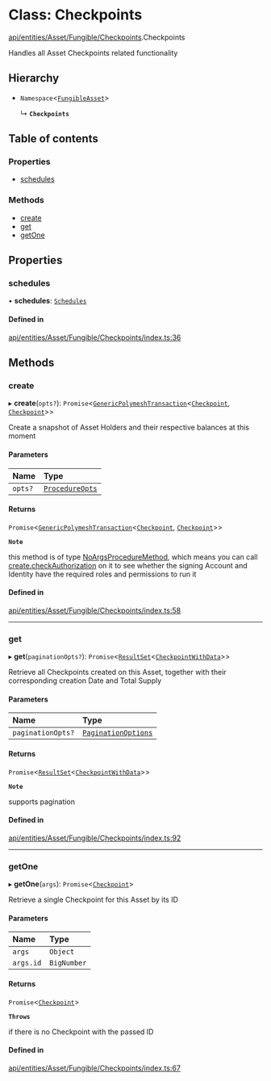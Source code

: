 # Class: Checkpoints

[api/entities/Asset/Fungible/Checkpoints](../wiki/api.entities.Asset.Fungible.Checkpoints).Checkpoints

Handles all Asset Checkpoints related functionality

## Hierarchy

- `Namespace`\<[`FungibleAsset`](../wiki/api.entities.Asset.Fungible.FungibleAsset)\>

  ↳ **`Checkpoints`**

## Table of contents

### Properties

- [schedules](../wiki/api.entities.Asset.Fungible.Checkpoints.Checkpoints#schedules)

### Methods

- [create](../wiki/api.entities.Asset.Fungible.Checkpoints.Checkpoints#create)
- [get](../wiki/api.entities.Asset.Fungible.Checkpoints.Checkpoints#get)
- [getOne](../wiki/api.entities.Asset.Fungible.Checkpoints.Checkpoints#getone)

## Properties

### schedules

• **schedules**: [`Schedules`](../wiki/api.entities.Asset.Fungible.Checkpoints.Schedules.Schedules)

#### Defined in

[api/entities/Asset/Fungible/Checkpoints/index.ts:36](https://github.com/PolymeshAssociation/polymesh-sdk/blob/9a8715021/src/api/entities/Asset/Fungible/Checkpoints/index.ts#L36)

## Methods

### create

▸ **create**(`opts?`): `Promise`\<[`GenericPolymeshTransaction`](../wiki/api.procedures.types#genericpolymeshtransaction)\<[`Checkpoint`](../wiki/api.entities.Checkpoint.Checkpoint), [`Checkpoint`](../wiki/api.entities.Checkpoint.Checkpoint)\>\>

Create a snapshot of Asset Holders and their respective balances at this moment

#### Parameters

| Name | Type |
| :------ | :------ |
| `opts?` | [`ProcedureOpts`](../wiki/api.procedures.types.ProcedureOpts) |

#### Returns

`Promise`\<[`GenericPolymeshTransaction`](../wiki/api.procedures.types#genericpolymeshtransaction)\<[`Checkpoint`](../wiki/api.entities.Checkpoint.Checkpoint), [`Checkpoint`](../wiki/api.entities.Checkpoint.Checkpoint)\>\>

**`Note`**

this method is of type [NoArgsProcedureMethod](../wiki/api.procedures.types.NoArgsProcedureMethod), which means you can call [create.checkAuthorization](../wiki/api.procedures.types.NoArgsProcedureMethod#checkauthorization)
  on it to see whether the signing Account and Identity have the required roles and permissions to run it

#### Defined in

[api/entities/Asset/Fungible/Checkpoints/index.ts:58](https://github.com/PolymeshAssociation/polymesh-sdk/blob/9a8715021/src/api/entities/Asset/Fungible/Checkpoints/index.ts#L58)

___

### get

▸ **get**(`paginationOpts?`): `Promise`\<[`ResultSet`](../wiki/api.entities.types.ResultSet)\<[`CheckpointWithData`](../wiki/api.entities.types.CheckpointWithData)\>\>

Retrieve all Checkpoints created on this Asset, together with their corresponding creation Date and Total Supply

#### Parameters

| Name | Type |
| :------ | :------ |
| `paginationOpts?` | [`PaginationOptions`](../wiki/api.entities.types.PaginationOptions) |

#### Returns

`Promise`\<[`ResultSet`](../wiki/api.entities.types.ResultSet)\<[`CheckpointWithData`](../wiki/api.entities.types.CheckpointWithData)\>\>

**`Note`**

supports pagination

#### Defined in

[api/entities/Asset/Fungible/Checkpoints/index.ts:92](https://github.com/PolymeshAssociation/polymesh-sdk/blob/9a8715021/src/api/entities/Asset/Fungible/Checkpoints/index.ts#L92)

___

### getOne

▸ **getOne**(`args`): `Promise`\<[`Checkpoint`](../wiki/api.entities.Checkpoint.Checkpoint)\>

Retrieve a single Checkpoint for this Asset by its ID

#### Parameters

| Name | Type |
| :------ | :------ |
| `args` | `Object` |
| `args.id` | `BigNumber` |

#### Returns

`Promise`\<[`Checkpoint`](../wiki/api.entities.Checkpoint.Checkpoint)\>

**`Throws`**

if there is no Checkpoint with the passed ID

#### Defined in

[api/entities/Asset/Fungible/Checkpoints/index.ts:67](https://github.com/PolymeshAssociation/polymesh-sdk/blob/9a8715021/src/api/entities/Asset/Fungible/Checkpoints/index.ts#L67)
